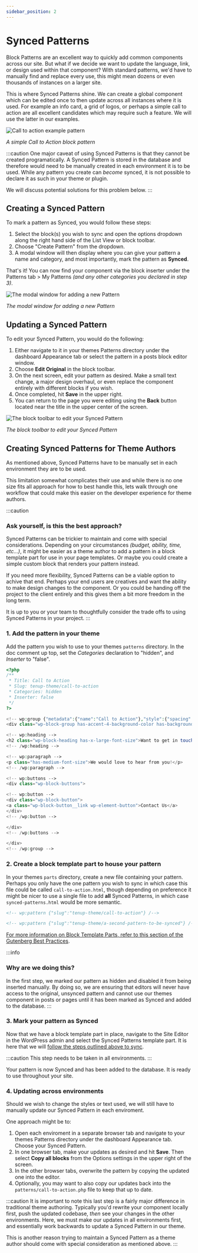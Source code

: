 ```yaml
---
sidebar_position: 2
---
```


# Synced Patterns

Block Patterns are an excellent way to quickly add common components across our site. But what if we decide we want to update the language, link, or design used within that component?  With standard patterns, we'd have to manually find and replace every use, this might mean dozens or even thousands of instances on a larger site.

This is where Synced Patterns shine.  We can create a global component which can be edited once to then update across all instances where it is used.  For example an info card, a grid of logos, or perhaps a simple call to action are all excellent candidates which may require such a feature.  We will use the latter in our examples.

![Call to action example pattern](../../static/img/block-pattern-call-to-action-example.jpg)

*A simple Call to Action block pattern*

:::caution
One major caveat of using Synced Patterns is that they cannot be created programatically.  A Synced Pattern is stored in the database and therefore would need to be manually created in each environment it is to be used.  While any pattern you create can *become* synced, it is not possible to declare it as such in your theme or plugin.

We will discuss potential solutions for this problem below.
:::

## Creating a Synced Pattern

To mark a pattern as Synced, you would follow these steps:

1. Select the block(s) you wish to sync and open the options dropdown along the right hand side of the List View or block toolbar.
2. Choose "Create Pattern" from the dropdown.
3. A modal window will then display where you can give your pattern a name and category, and most importantly, mark the pattern as **Synced**.

That's it!  You can now find your component via the block inserter under the Patterns tab > My Patterns *(and any other categories you declared in step 3)*.

![The modal window for adding a new Pattern](../../static/img/block-pattern-add-new-modal.jpg)

*The modal window for adding a new Pattern*

## Updating a Synced Pattern

To edit your Synced Pattern, you would do the following:

1. Either navigate to it in your themes Patterns directory under the dashboard Appearance tab or select the pattern in a posts block editor window.
2. Choose **Edit Original** in the block toolbar.
3. On the next screen, edit your pattern as desired.  Make a small text change, a major design overhaul, or even replace the component entirely with different blocks if you wish.
4. Once completed, hit **Save** in the upper right.
5. You can return to the page you were editing using the **Back** button located near the title in the upper center of the screen.

![The block toolbar to edit your Synced Pattern](../../static/img/block-pattern-synced-edit-original.jpg)

*The block toolbar to edit your Synced Pattern*

## Creating Synced Patterns for Theme Authors

As mentioned above, Synced Patterns have to be manually set in each environment they are to be used.

This limitation somewhat complicates their use and while there is no one size fits all approach for how to best handle this, lets walk through one workflow that could make this easier on the developer experience for theme authors.

:::caution
### Ask yourself, is this the best approach?

Synced Patterns can be trickier to maintain and come with special considerations.  Depending on your circumstances *(budget, ability, time, etc...)*, it might be easier as a theme author to add a pattern in a block template part for use in your page templates.  Or maybe you could create a simple custom block that renders your pattern instead.

If you need more flexibility, Synced Patterns can be a viable option to achive that end.  Perhaps your end users are creatives and want the ability to make design changes to the component. Or you could be handing off the project to the client entirely and this gives them a bit more freedom in the long term.

It is up to you or your team to thoughtfully consider the trade offs to using Synced Patterns in your project.
:::

### 1. Add the pattern in your theme

Add the pattern you wish to use to your themes `patterns` directory.  In the doc comment up top, set the *Categories* declaration to "hidden", and *Inserter* to "false".

```php title="patterns/call-to-action.php"
<?php
/**
 * Title: Call to Action
 * Slug: tenup-theme/call-to-action
 * Categories: hidden
 * Inserter: false
 */
?>

<!-- wp:group {"metadata":{"name":"Call to Action"},"style":{"spacing":{"blockGap":"var:preset|spacing|10","padding":{"top":"var:preset|spacing|20","bottom":"var:preset|spacing|20","left":"var:preset|spacing|20","right":"var:preset|spacing|20"}}},"backgroundColor":"accent-4","layout":{"type":"flex","orientation":"vertical","justifyContent":"center"}} -->
<div class="wp-block-group has-accent-4-background-color has-background" style="padding-top:var(--wp--preset--spacing--20);padding-right:var(--wp--preset--spacing--20);padding-bottom:var(--wp--preset--spacing--20);padding-left:var(--wp--preset--spacing--20)">

<!-- wp:heading -->
<h2 class="wp-block-heading has-x-large-font-size">Want to get in touch?</h2>
<!-- /wp:heading -->

<!-- wp:paragraph -->
<p class="has-medium-font-size">We would love to hear from you!</p>
<!-- /wp:paragraph -->

<!-- wp:buttons -->
<div class="wp-block-buttons">

<!-- wp:button -->
<div class="wp-block-button">
<a class="wp-block-button__link wp-element-button">Contact Us</a>
</div>
<!-- /wp:button -->

</div>
<!-- /wp:buttons -->

</div>
<!-- /wp:group -->
```

### 2. Create a block template part to house your pattern

In your themes `parts` directory, create a new file containing your pattern.  Perhaps you only have the one pattern you wish to sync in which case this file could be called `call-to-action.html`, though depending on preference it might be nicer to use a single file to add **all** Synced Patterns, in which case `synced-patterns.html` would be more semantic.

```html title="parts/synced-patterns.html"
<!-- wp:pattern {"slug":"tenup-theme/call-to-action"} /-->

<!-- wp:pattern {"slug":"tenup-theme/a-second-pattern-to-be-synced"} /-->

```

[For more information on Block Template Parts, refer to this section of the Gutenberg Best Practices](../../reference/Themes/block-template-parts).

:::info
### Why are we doing this?

In the first step, we marked our pattern as hidden and disabled it from being inserted manually.  By doing so, we are ensuring that editors will never have access to the original, unsynced pattern and cannot use our themes component in posts or pages until it has been marked as Synced and added to the database.
:::

### 3. Mark your pattern as Synced

Now that we have a block template part in place, navigate to the Site Editor in the WordPress admin and select the Synced Patterns template part.  It is here that we will [follow the steps outlined above to sync](#creating-a-synced-pattern).

:::caution
This step needs to be taken in all environments.
:::

Your pattern is now Synced and has been added to the database. It is ready to use throughout your site.

### 4. Updating across environments

Should we wish to change the styles or text used, we will still have to manually update our Synced Pattern in each enviroment.

One approach might be to:

1. Open each enviroment in a separate browser tab and navigate to your themes Patterns directory under the dashboard Appearance tab. Choose your Synced Pattern.
2. In one browser tab, make your updates as desired and hit **Save**. Then select **Copy all blocks** from the Options settings in the upper right of the screen.
3. In the other browser tabs, overwrite the pattern by copying the updated one into the editor.
4. Optionally, you may want to also copy our updates back into the `patterns/call-to-action.php` file to keep that up to date.

:::caution
It is important to note this last step is a fairly major difference in traditional theme authoring.  Typically you'd rewrite your component locally first, push the updated codebase, *then* see your changes in the other environments.  Here, we must make our updates in all environments first, and essentially work backwards to update a Synced Pattern in our theme.

This is another reason trying to maintain a Synced Pattern as a theme author should come with special consideration as  mentioned above.
:::
